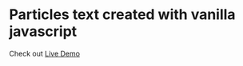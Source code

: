 # Particles text created with vanilla javascript

Check out [Live Demo](https://nikolapokrajac.github.io/particles-text-vanilla-js/)
